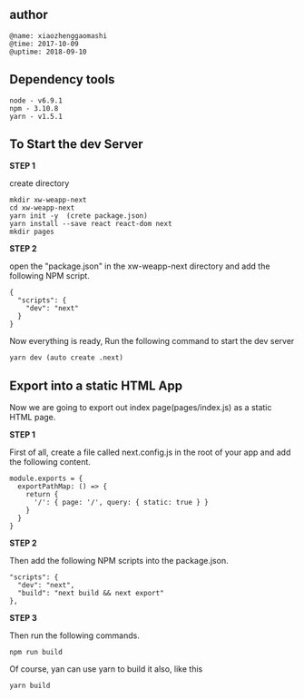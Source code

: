 ## author
```
@name: xiaozhenggaomashi
@time: 2017-10-09
@uptime: 2018-09-10
```

## Dependency tools
```
node - v6.9.1
npm - 3.10.8
yarn - v1.5.1
```
## To Start the dev Server

**STEP 1**

create directory
```
mkdir xw-weapp-next
cd xw-weapp-next
yarn init -y  (crete package.json)
yarn install --save react react-dom next
mkdir pages
```
**STEP 2**

open the "package.json" in the xw-weapp-next directory and add the following NPM script.
```
{
  "scripts": {
    "dev": "next"
  }
}
```
Now everything is ready, Run the following command to start the dev server
```
yarn dev (auto create .next)
```

## Export into a static HTML App

Now we are going to export out index page(pages/index.js) as a static HTML page.

**STEP 1**

First of all, create a file called next.config.js in the root of your app and add the following content.
```
module.exports = {
  exportPathMap: () => {
    return {
      '/': { page: '/', query: { static: true } }
    }
  }
} 
```
**STEP 2**

Then add the following NPM scripts into the package.json.
```
"scripts": {
  "dev": "next",
  "build": "next build && next export"
},
```

**STEP 3**

Then run the following commands.
```
npm run build
``` 
Of course, yan can use yarn to build it also, like this
```
yarn build
``` 





